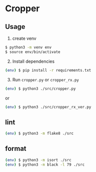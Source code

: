 # Cropper

## Usage

1. create venv

```sh
$ python3 -m venv env
$ source env/bin/activate
```

2. Install dependencies

```sh
(env) $ pip install -r requirements.txt
```

3. Run `cropper.py` or `cropper_rx.py`

```sh
(env) $ python3 ./src/cropper.py
```

or

```sh
(env) $ python3 ./src/cropper_rx_ver.py
```

## lint

```sh
(env) $ python3 -m flake8 ./src
```

## format

```sh
(env) $ python3 -m isort ./src
(env) $ python3 -m black -l 79 ./src
```
